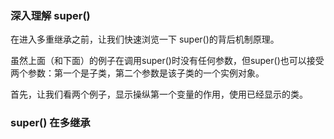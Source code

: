 
### 深入理解 super()
在进入多重继承之前，让我们快速浏览一下 super()的背后机制原理。

虽然上面（和下面）的例子在调用super()时没有任何参数，但super()也可以接受两个参数：第一个是子类，第二个参数是该子类的一个实例对象。

首先，让我们看两个例子，显示操纵第一个变量的作用，使用已经显示的类。


### super() 在多继承
